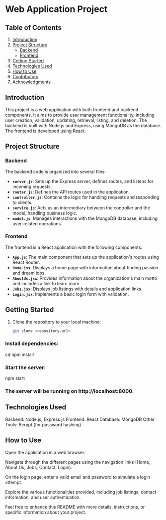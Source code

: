 # Web Application Project

## Table of Contents
1. [Introduction](#introduction)
2. [Project Structure](#project-structure)
   - [Backend](#backend)
   - [Frontend](#frontend)
3. [Getting Started](#getting-started)
4. [Technologies Used](#technologies-used)
5. [How to Use](#how-to-use)
6. [Contributors](#contributors)
7. [Acknowledgments](#acknowledgments)

## Introduction
This project is a web application with both frontend and backend components. It aims to provide user management functionality, including user creation, validation, updating, retrieval, listing, and deletion. The backend is built with Node.js and Express, using MongoDB as the database. The frontend is developed using React.

## Project Structure

### Backend
The backend code is organized into several files:

- **`server.js`**: Sets up the Express server, defines routes, and listens for incoming requests.
- **`router.js`**: Defines the API routes used in the application.
- **`controller.js`**: Contains the logic for handling requests and responding to clients.
- **`service.js`**: Acts as an intermediary between the controller and the model, handling business logic.
- **`model.js`**: Manages interactions with the MongoDB database, including user-related operations.

### Frontend
The frontend is a React application with the following components:

- **`App.js`**: The main component that sets up the application's routes using React Router.
- **`Home.jsx`**: Displays a home page with information about finding passion and dream jobs.
- **`AboutUs.jsx`**: Provides information about the organization's main motto and includes a link to learn more.
- **`Jobs.jsx`**: Displays job listings with details and application links.
- **`Login.jsx`**: Implements a basic login form with validation.

## Getting Started

1. Clone the repository to your local machine:

   ```bash
   git clone <repository-url>
### Install dependencies:

cd <project-folder>
npm install

### Start the server:

npm start
### The server will be running on http://localhost:8000.

## Technologies Used
Backend: Node.js, Express.js
Frontend: React
Database: MongoDB
Other Tools: Bcrypt (for password hashing)
## How to Use
Open the application in a web browser.

Navigate through the different pages using the navigation links (Home, About Us, Jobs, Contact, Login).

On the login page, enter a valid email and password to simulate a login attempt.

Explore the various functionalities provided, including job listings, contact information, and user authentication.

Feel free to enhance this README with more details, instructions, or specific information about your project.
